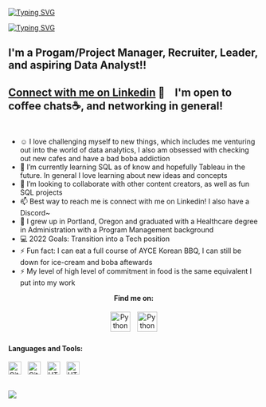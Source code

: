 [![Typing SVG](https://readme-typing-svg.herokuapp.com?font=Helvetica&size=45&duration=2300&color=91CAF7&width=800&height=115&lines=Hi+there%2C+I'm+Spring)](https://git.io/typing-svg)


<!---
SpringHo/SpringHo is a ✨ special ✨ repository because its `README.md` (this file) appears on your GitHub profile.
You can click the Preview link to take a look at your changes.Caveat
--->
[![Typing SVG](https://readme-typing-svg.herokuapp.com?font=Caveat&size=70&duration=3000&color=77A5CAFF&width=800&height=110&lines=Welcome+to+my+SQL+Portfolio)](https://git.io/typing-svg)



## I'm a Progam/Project Manager, Recruiter, Leader, and aspiring Data Analyst!! 


### 
<b>[Connect with me on Linkedin](https://www.linkedin.com/in/springho/) 👋 
&nbsp;&nbsp;
I'm open to coffee chats☕, and networking in general!</b>
<br />
<br />
---

-  ☺️ I love challenging myself to new things, which includes me venturing out into the world of data analytics, I also am obsessed with checking out new cafes and have a bad boba addiction
- 🌱 I’m currently learning SQL as of know and hopefully Tableau in the future. In general I love learning about new ideas and concepts
- 👯 I’m looking to collaborate with other content creators, as well as fun SQL projects
- 📫 Best way to reach me is connect with me on Linkedin! I also have a Discord~
- 🌲 I grew up in Portland, Oregon and graduated with a Healthcare degree in Administration with a Program Management background
- 💻 2022 Goals: Transition into a Tech position 
- ⚡ Fun fact: I can eat a full course of AYCE Korean BBQ, I can still be down for ice-cream and boba aftewards
- ⚡ My level of high level of commitment in food is the same equivalent I put into my work



<p align="center">
  <b> Find me on: </b>
</p>
<p align="center">
 <a href="https://www.linkedin.com/in/springho/" target="_blank" rel="noopener noreferrer"> <img src="https://cdn.discordapp.com/attachments/626966678290432024/967276523587510342/2613305_business_employment_identity_linkedin_social_media_icon.png" alt="Python" height="40" style="vertical-align:top; margin:5px"></a>
 <a href="mailto:vn.sho97@gmail.com"> <img src="https://media.discordapp.net/attachments/626966678290432024/967270731111088148/4202011_email_gmail_mail_logo_social_icon.png" alt="Python" height="40" style="vertical-align:top; margin:5px"></a>
</p>



#### Languages and Tools:
[<img align="left" alt="GitHub" width="26px" src="https://user-images.githubusercontent.com/3369400/139447912-e0f43f33-6d9f-45f8-be46-2df5bbc91289.png" style="padding-right:10px;" />](https://www.linkedin.com/in/springho/#gh-dark-mode-only)
[<img align="left" alt="GitHub" width="26px" src="https://user-images.githubusercontent.com/3369400/139448065-39a229ba-4b06-434b-bc67-616e2ed80c8f.png" style="padding-right:10px;" />](https://www.linkedin.com/in/springho/#gh-light-mode-only)
[<img align="left" alt="HTML5" width="26px" src="https://cdn.jsdelivr.net/gh/devicons/devicon/icons/html5/html5-original.svg" style="padding-right:10px;" />](https://www.linkedin.com/in/springho/#gh-dark-mode-only)
[<img align="left" alt="HTML5" width="26px" src="https://cdn.jsdelivr.net/gh/devicons/devicon/icons/html5/html5-original.svg" style="padding-right:10px;" />](https://www.linkedin.com/in/springho/#gh-light-mode-only)



<br />
<br />



##### 
![](https://visitor-badge.laobi.icu/badge?page_id=SpringHo.SpringHo)
